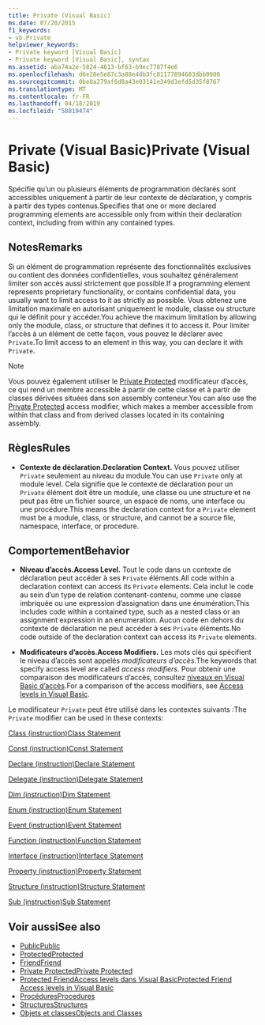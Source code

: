 ```yaml
---
title: Private (Visual Basic)
ms.date: 07/20/2015
f1_keywords:
- vb.Private
helpviewer_keywords:
- Private keyword [Visual Basic]
- Private keyword [Visual Basic], syntax
ms.assetid: aba74a2e-5824-4613-bf63-b9ec7787f4e6
ms.openlocfilehash: d6e28e5e87c3a88e4db3fc81177894683dbb0908
ms.sourcegitcommit: 0be8a279af6d8a43e03141e349d3efd5d35f8767
ms.translationtype: MT
ms.contentlocale: fr-FR
ms.lasthandoff: 04/18/2019
ms.locfileid: "58819474"
---
```

# <a name="private-visual-basic"></a><span data-ttu-id="757b2-102">Private (Visual Basic)</span><span class="sxs-lookup"><span data-stu-id="757b2-102">Private (Visual Basic)</span></span>
<span data-ttu-id="757b2-103">Spécifie qu’un ou plusieurs éléments de programmation déclarés sont accessibles uniquement à partir de leur contexte de déclaration, y compris à partir des types contenus.</span><span class="sxs-lookup"><span data-stu-id="757b2-103">Specifies that one or more declared programming elements are accessible only from within their declaration context, including from within any contained types.</span></span>  
  
## <a name="remarks"></a><span data-ttu-id="757b2-104">Notes</span><span class="sxs-lookup"><span data-stu-id="757b2-104">Remarks</span></span>  
 <span data-ttu-id="757b2-105">Si un élément de programmation représente des fonctionnalités exclusives ou contient des données confidentielles, vous souhaitez généralement limiter son accès aussi strictement que possible.</span><span class="sxs-lookup"><span data-stu-id="757b2-105">If a programming element represents proprietary functionality, or contains confidential data, you usually want to limit access to it as strictly as possible.</span></span> <span data-ttu-id="757b2-106">Vous obtenez une limitation maximale en autorisant uniquement le module, classe ou structure qui le définit pour y accéder.</span><span class="sxs-lookup"><span data-stu-id="757b2-106">You achieve the maximum limitation by allowing only the module, class, or structure that defines it to access it.</span></span> <span data-ttu-id="757b2-107">Pour limiter l’accès à un élément de cette façon, vous pouvez le déclarer avec `Private`.</span><span class="sxs-lookup"><span data-stu-id="757b2-107">To limit access to an element in this way, you can declare it with `Private`.</span></span>  

> [!NOTE]
> <span data-ttu-id="757b2-108">Vous pouvez également utiliser le [Private Protected](private-protected.md) modificateur d’accès, ce qui rend un membre accessible à partir de cette classe et à partir de classes dérivées situées dans son assembly conteneur.</span><span class="sxs-lookup"><span data-stu-id="757b2-108">You can also use the [Private Protected](private-protected.md) access modifier, which makes a member accessible from within that class and from derived classes located in its containing assembly.</span></span>

## <a name="rules"></a><span data-ttu-id="757b2-109">Règles</span><span class="sxs-lookup"><span data-stu-id="757b2-109">Rules</span></span>  

-   <span data-ttu-id="757b2-110">**Contexte de déclaration.**</span><span class="sxs-lookup"><span data-stu-id="757b2-110">**Declaration Context.**</span></span> <span data-ttu-id="757b2-111">Vous pouvez utiliser `Private` seulement au niveau du module.</span><span class="sxs-lookup"><span data-stu-id="757b2-111">You can use `Private` only at module level.</span></span> <span data-ttu-id="757b2-112">Cela signifie que le contexte de déclaration pour un `Private` élément doit être un module, une classe ou une structure et ne peut pas être un fichier source, un espace de noms, une interface ou une procédure.</span><span class="sxs-lookup"><span data-stu-id="757b2-112">This means the declaration context for a `Private` element must be a module, class, or structure, and cannot be a source file, namespace, interface, or procedure.</span></span>  
  
## <a name="behavior"></a><span data-ttu-id="757b2-113">Comportement</span><span class="sxs-lookup"><span data-stu-id="757b2-113">Behavior</span></span>  
  
-   <span data-ttu-id="757b2-114">**Niveau d’accès.**</span><span class="sxs-lookup"><span data-stu-id="757b2-114">**Access Level.**</span></span> <span data-ttu-id="757b2-115">Tout le code dans un contexte de déclaration peut accéder à ses `Private` éléments.</span><span class="sxs-lookup"><span data-stu-id="757b2-115">All code within a declaration context can access its `Private` elements.</span></span> <span data-ttu-id="757b2-116">Cela inclut le code au sein d’un type de relation contenant-contenu, comme une classe imbriquée ou une expression d’assignation dans une énumération.</span><span class="sxs-lookup"><span data-stu-id="757b2-116">This includes code within a contained type, such as a nested class or an assignment expression in an enumeration.</span></span> <span data-ttu-id="757b2-117">Aucun code en dehors du contexte de déclaration ne peut accéder à ses `Private` éléments.</span><span class="sxs-lookup"><span data-stu-id="757b2-117">No code outside of the declaration context can access its `Private` elements.</span></span>  
  
-   <span data-ttu-id="757b2-118">**Modificateurs d’accès.**</span><span class="sxs-lookup"><span data-stu-id="757b2-118">**Access Modifiers.**</span></span> <span data-ttu-id="757b2-119">Les mots clés qui spécifient le niveau d’accès sont appelés *modificateurs d’accès*.</span><span class="sxs-lookup"><span data-stu-id="757b2-119">The keywords that specify access level are called *access modifiers*.</span></span> <span data-ttu-id="757b2-120">Pour obtenir une comparaison des modificateurs d’accès, consultez [niveaux en Visual Basic d’accès](../../../visual-basic/programming-guide/language-features/declared-elements/access-levels.md).</span><span class="sxs-lookup"><span data-stu-id="757b2-120">For a comparison of the access modifiers, see [Access levels in Visual Basic](../../../visual-basic/programming-guide/language-features/declared-elements/access-levels.md).</span></span>  
  
 <span data-ttu-id="757b2-121">Le modificateur `Private` peut être utilisé dans les contextes suivants :</span><span class="sxs-lookup"><span data-stu-id="757b2-121">The `Private` modifier can be used in these contexts:</span></span>  
  
 [<span data-ttu-id="757b2-122">Class (instruction)</span><span class="sxs-lookup"><span data-stu-id="757b2-122">Class Statement</span></span>](../../../visual-basic/language-reference/statements/class-statement.md)  
  
 [<span data-ttu-id="757b2-123">Const (instruction)</span><span class="sxs-lookup"><span data-stu-id="757b2-123">Const Statement</span></span>](../../../visual-basic/language-reference/statements/const-statement.md)  
  
 [<span data-ttu-id="757b2-124">Declare (instruction)</span><span class="sxs-lookup"><span data-stu-id="757b2-124">Declare Statement</span></span>](../../../visual-basic/language-reference/statements/declare-statement.md)  
  
 [<span data-ttu-id="757b2-125">Delegate (instruction)</span><span class="sxs-lookup"><span data-stu-id="757b2-125">Delegate Statement</span></span>](../../../visual-basic/language-reference/statements/delegate-statement.md)  
  
 [<span data-ttu-id="757b2-126">Dim (instruction)</span><span class="sxs-lookup"><span data-stu-id="757b2-126">Dim Statement</span></span>](../../../visual-basic/language-reference/statements/dim-statement.md)  
  
 [<span data-ttu-id="757b2-127">Enum (instruction)</span><span class="sxs-lookup"><span data-stu-id="757b2-127">Enum Statement</span></span>](../../../visual-basic/language-reference/statements/enum-statement.md)  
  
 [<span data-ttu-id="757b2-128">Event (instruction)</span><span class="sxs-lookup"><span data-stu-id="757b2-128">Event Statement</span></span>](../../../visual-basic/language-reference/statements/event-statement.md)  
  
 [<span data-ttu-id="757b2-129">Function (instruction)</span><span class="sxs-lookup"><span data-stu-id="757b2-129">Function Statement</span></span>](../../../visual-basic/language-reference/statements/function-statement.md)  
  
 [<span data-ttu-id="757b2-130">Interface (instruction)</span><span class="sxs-lookup"><span data-stu-id="757b2-130">Interface Statement</span></span>](../../../visual-basic/language-reference/statements/interface-statement.md)  
  
 [<span data-ttu-id="757b2-131">Property (instruction)</span><span class="sxs-lookup"><span data-stu-id="757b2-131">Property Statement</span></span>](../../../visual-basic/language-reference/statements/property-statement.md)  
  
 [<span data-ttu-id="757b2-132">Structure (instruction)</span><span class="sxs-lookup"><span data-stu-id="757b2-132">Structure Statement</span></span>](../../../visual-basic/language-reference/statements/structure-statement.md)  
  
 [<span data-ttu-id="757b2-133">Sub (instruction)</span><span class="sxs-lookup"><span data-stu-id="757b2-133">Sub Statement</span></span>](../../../visual-basic/language-reference/statements/sub-statement.md)  
  
## <a name="see-also"></a><span data-ttu-id="757b2-134">Voir aussi</span><span class="sxs-lookup"><span data-stu-id="757b2-134">See also</span></span>

- [<span data-ttu-id="757b2-135">Public</span><span class="sxs-lookup"><span data-stu-id="757b2-135">Public</span></span>](../../../visual-basic/language-reference/modifiers/public.md)
- [<span data-ttu-id="757b2-136">Protected</span><span class="sxs-lookup"><span data-stu-id="757b2-136">Protected</span></span>](../../../visual-basic/language-reference/modifiers/protected.md)
- [<span data-ttu-id="757b2-137">Friend</span><span class="sxs-lookup"><span data-stu-id="757b2-137">Friend</span></span>](../../../visual-basic/language-reference/modifiers/friend.md)
- [<span data-ttu-id="757b2-138">Private Protected</span><span class="sxs-lookup"><span data-stu-id="757b2-138">Private Protected</span></span>](./private-protected.md)
- <span data-ttu-id="757b2-139">[Protected Friend](./protected-friend.md)[Access levels dans Visual Basic](../../../visual-basic/programming-guide/language-features/declared-elements/access-levels.md)</span><span class="sxs-lookup"><span data-stu-id="757b2-139">[Protected Friend](./protected-friend.md)    [Access levels in Visual Basic](../../../visual-basic/programming-guide/language-features/declared-elements/access-levels.md)</span></span>
- [<span data-ttu-id="757b2-140">Procédures</span><span class="sxs-lookup"><span data-stu-id="757b2-140">Procedures</span></span>](../../../visual-basic/programming-guide/language-features/procedures/index.md)
- [<span data-ttu-id="757b2-141">Structures</span><span class="sxs-lookup"><span data-stu-id="757b2-141">Structures</span></span>](../../../visual-basic/programming-guide/language-features/data-types/structures.md)
- [<span data-ttu-id="757b2-142">Objets et classes</span><span class="sxs-lookup"><span data-stu-id="757b2-142">Objects and Classes</span></span>](../../../visual-basic/programming-guide/language-features/objects-and-classes/index.md)
